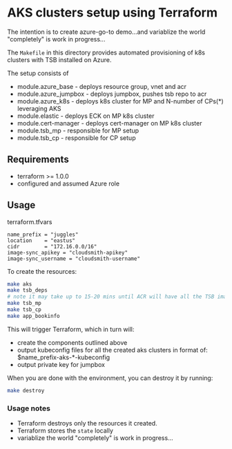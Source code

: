 # AKS clusters setup using Terraform

The intention is to create azure-go-to demo...and variablize the world "completely" is work in progress...

The `Makefile` in this directory provides automated provisioning of k8s clusters with TSB installed on Azure. 

The setup consists of
* module.azure_base   - deploys resource group, vnet and acr
* module.azure_jumpbox - deploys jumpbox, pushes tsb repo to acr
* module.azure_k8s  - deploys k8s cluster for MP and N-number of CPs(*) leveraging AKS
* module.elastic    - deploys ECK on MP k8s cluster
* module.cert-manager - deploys cert-manager on MP k8s cluster
* module.tsb_mp     - responsible for MP setup
* module.tsb_cp     - responsible for CP setup

## Requirements

- terraform >= 1.0.0
- configured and assumed Azure role

## Usage

terraform.tfvars

```
name_prefix = "juggles"
location    = "eastus"
cidr        = "172.16.0.0/16"
image-sync_apikey = "cloudsmith-apikey"
image-sync_username = "cloudsmith-username"

```

To create the resources:
```bash
make aks
make tsb_deps
# note it may take up to 15-20 mins until ACR will have all the TSB images uploaded
make tsb_mp
make tsb_cp
make app_bookinfo
```
This will trigger Terraform, which in turn will:
- create the components outlined above
- output kubeconfig files for all the created aks clusters in format of: $name_prefix-aks-*-kubeconfig 
- output private key for jumpbox

When you are done with the environment, you can destroy it by running:

```bash
make destroy
```

### Usage notes
- Terraform destroys only the resources it created.
- Terraform stores the `state` locally
- variablize the world "completely" is work in progress...

